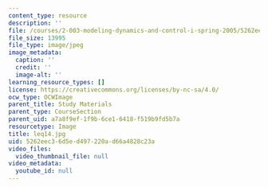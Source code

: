 ```yaml
---
content_type: resource
description: ''
file: /courses/2-003-modeling-dynamics-and-control-i-spring-2005/5262eec36d5ed497220ad66a4828c23a_leq14.jpg
file_size: 13995
file_type: image/jpeg
image_metadata:
  caption: ''
  credit: ''
  image-alt: ''
learning_resource_types: []
license: https://creativecommons.org/licenses/by-nc-sa/4.0/
ocw_type: OCWImage
parent_title: Study Materials
parent_type: CourseSection
parent_uid: a7a8f9ef-1f9b-6ce1-6418-f519b9fd5b7a
resourcetype: Image
title: leq14.jpg
uid: 5262eec3-6d5e-d497-220a-d66a4828c23a
video_files:
  video_thumbnail_file: null
video_metadata:
  youtube_id: null
---
```

